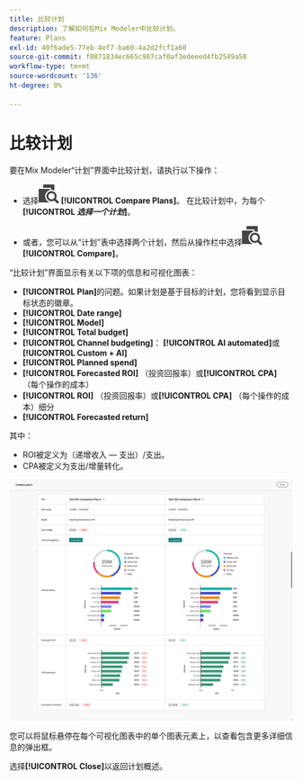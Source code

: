```yaml
---
title: 比较计划
description: 了解如何在Mix Modeler中比较计划。
feature: Plans
exl-id: 40f6ade5-77eb-4ef7-ba60-4a2d2fcf1a60
source-git-commit: f0871834ec665c907caf0af3edeeed4fb2549a58
workflow-type: tm+mt
source-wordcount: '136'
ht-degree: 0%

---
```


# 比较计划

要在Mix Modeler“计划”界面中比较计划，请执行以下操作：

* 选择![比较](/help/assets/icons/Compare.svg) **[!UICONTROL Compare Plans]**。 在比较计划中，为每个&#x200B;**[!UICONTROL _选择一个计划_]**。

* 或者，您可以从“计划”表中选择两个计划，然后从操作栏中选择![比较](/help/assets/icons/Compare.svg) **[!UICONTROL Compare]**。

“比较计划”界面显示有关以下项的信息和可视化图表：

* **[!UICONTROL Plan]**&#x200B;的问题。如果计划是基于目标的计划，您将看到显示目标状态的徽章。
* **[!UICONTROL Date range]**
* **[!UICONTROL Model]**
* **[!UICONTROL Total budget]**
* **[!UICONTROL Channel budgeting]**： **[!UICONTROL AI automated]**&#x200B;或&#x200B;**[!UICONTROL Custom + AI]**
* **[!UICONTROL Planned spend]**
* **[!UICONTROL Forecasted ROI]** （投资回报率）或&#x200B;**[!UICONTROL CPA]** （每个操作的成本）
* **[!UICONTROL ROI]** （投资回报率）或&#x200B;**[!UICONTROL CPA]** （每个操作的成本）细分
* **[!UICONTROL Forecasted return]**

其中：

* ROI被定义为（递增收入 — 支出）/支出。
* CPA被定义为支出/增量转化。


![比较计划](/help/assets/compare-plans.png)

您可以将鼠标悬停在每个可视化图表中的单个图表元素上，以查看包含更多详细信息的弹出框。

选择&#x200B;**[!UICONTROL Close]**&#x200B;以返回计划概述。
